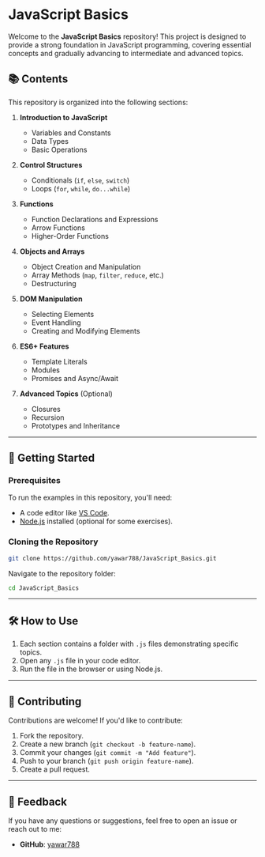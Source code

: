 # JavaScript Basics

Welcome to the **JavaScript Basics** repository! This project is designed to provide a strong foundation in JavaScript programming, covering essential concepts and gradually advancing to intermediate and advanced topics.

## 📚 Contents

This repository is organized into the following sections:

1. **Introduction to JavaScript**
   - Variables and Constants
   - Data Types
   - Basic Operations

2. **Control Structures**
   - Conditionals (`if`, `else`, `switch`)
   - Loops (`for`, `while`, `do...while`)

3. **Functions**
   - Function Declarations and Expressions
   - Arrow Functions
   - Higher-Order Functions

4. **Objects and Arrays**
   - Object Creation and Manipulation
   - Array Methods (`map`, `filter`, `reduce`, etc.)
   - Destructuring

5. **DOM Manipulation**
   - Selecting Elements
   - Event Handling
   - Creating and Modifying Elements

6. **ES6+ Features**
   - Template Literals
   - Modules
   - Promises and Async/Await

7. **Advanced Topics** (Optional)
   - Closures
   - Recursion
   - Prototypes and Inheritance

---

## 🚀 Getting Started

### Prerequisites
To run the examples in this repository, you'll need:

- A code editor like [VS Code](https://code.visualstudio.com/).
- [Node.js](https://nodejs.org/) installed (optional for some exercises).

### Cloning the Repository
```bash
git clone https://github.com/yawar788/JavaScript_Basics.git
```
Navigate to the repository folder:
```bash
cd JavaScript_Basics
```

---

## 🛠 How to Use

1. Each section contains a folder with `.js` files demonstrating specific topics.
2. Open any `.js` file in your code editor.
3. Run the file in the browser or using Node.js.

---

## 🤝 Contributing

Contributions are welcome! If you'd like to contribute:

1. Fork the repository.
2. Create a new branch (`git checkout -b feature-name`).
3. Commit your changes (`git commit -m "Add feature"`).
4. Push to your branch (`git push origin feature-name`).
5. Create a pull request.

---

## 💬 Feedback

If you have any questions or suggestions, feel free to open an issue or reach out to me:

- **GitHub**: [yawar788](https://github.com/yawar788)
